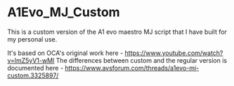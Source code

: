 # A1Evo_MJ_Custom

This is a custom version of the A1 evo maestro MJ script that I have built for my personal use.

It's based on OCA's original work here - https://www.youtube.com/watch?v=lmZ5yV1-wMI
The differences between custom and the regular version is documented here - https://www.avsforum.com/threads/a1evo-mj-custom.3325897/